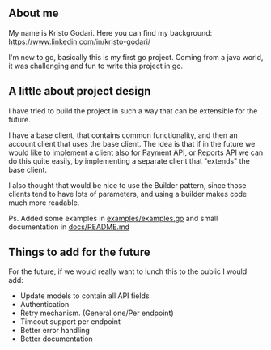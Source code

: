 ## About me

My name is Kristo Godari. Here you can find my background: https://www.linkedin.com/in/kristo-godari/

I'm new to go, basically this is my first go project. Coming from a java world, it was challenging and fun to write this project in go.

## A little about project design
I have tried to build the project in such a way that can be extensible for the future. 

I have a base client, that contains common functionality, and then an account client that uses the base client.
The idea is that if in the future we would like to implement a client also for Payment API, or Reports API we can do this quite easily,  by implementing a separate client that "extends" the base client.

I also thought that would be nice to use the Builder pattern, since those clients tend to have lots of parameters, and using a builder makes code much more readable.

Ps. Added some examples in [examples/examples.go](examples/examples.go) and small documentation in [docs/README.md](docs/README.md)

## Things to add for the future
For the future, if we would really want to lunch this to the public I would add:
 - Update models to contain all API fields
 - Authentication
 - Retry mechanism. (General one/Per endpoint)
 - Timeout support per endpoint  
 - Better error handling
 - Better documentation

